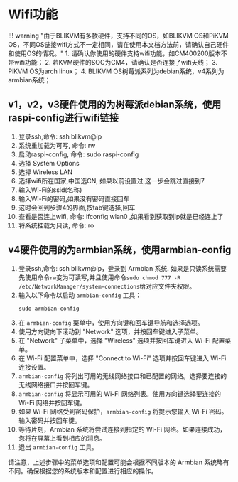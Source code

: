 # Wifi功能
!!! warning "由于BLIKVM有多款硬件，支持不同的OS，如BLIKVM OS和PiKVM OS，不同OS链接wifi方式不一定相同，请在使用本文档方法前，请确认自己硬件和使用OS的情况。"
    1. 请确认你使用的硬件支持wifi功能，如CM400200版本不带wifi功能；
    2. 若KVM硬件的SOC为CM4，请确认是否连接了wifi天线；
    3. PiKVM OS为arch linux；
    4. BLIKVM OS树莓派系列为debian系统，v4系列为armbian系统；

## **v1，v2，v3硬件使用的为树莓派debian系统，使用raspi-config进行wifi链接**

1. 登录ssh,命令: ssh blikvm@ip
2. 系统重加载为可写, 命令: rw
3. 启动raspi-config, 命令: sudo raspi-config
4. 选择 System Options
5. 选择 Wireless LAN
6. 选择wifi所在国家,中国选CN, 如果以前设置过,这一步会跳过直接到7
7. 输入Wi-Fi的ssid(名称)
8. 输入Wi-Fi的密码,如果没有密码直接回车
9. 这时会回到步骤4的界面,按tab键选择<Finish>,回车
10. 查看是否连上wifi, 命令: ifconfig wlan0 ,如果看到获取到ip就是已经连上了
11. 将系统挂载为只读, 命令: ro

## **v4硬件使用的为armbian系统，使用armbian-config**

1. 登录ssh,命令: ssh blikvm@ip，登录到 Armbian 系统. 如果是只读系统需要先使用命令`rw`变为可读写,并且使用命令`sudo chmod 777 -R /etc/NetworkManager/system-connections`给对应文件夹权限。
2. 输入以下命令以启动 `armbian-config` 工具：
   ```
   sudo armbian-config
   ```
3. 在 `armbian-config` 菜单中，使用方向键和回车键导航和选择选项。
4. 使用方向键向下滚动到 "Network" 选项，并按回车键进入子菜单。
5. 在 "Network" 子菜单中，选择 "Wireless" 选项并按回车键进入 Wi-Fi 配置菜单。
6. 在 Wi-Fi 配置菜单中，选择 "Connect to Wi-Fi" 选项并按回车键进入 Wi-Fi 连接设置。
7. `armbian-config` 将列出可用的无线网络接口和已配置的网络。选择要连接的无线网络接口并按回车键。
8. `armbian-config` 将显示可用的 Wi-Fi 网络列表。使用方向键选择要连接的 Wi-Fi 网络并按回车键。
9. 如果 Wi-Fi 网络受到密码保护，`armbian-config` 将提示您输入 Wi-Fi 密码。输入密码并按回车键。
10. 等待片刻，Armbian 系统将尝试连接到指定的 Wi-Fi 网络。如果连接成功，您将在屏幕上看到相应的消息。
11. 退出 `armbian-config` 工具。

请注意，上述步骤中的菜单选项和配置可能会根据不同版本的 Armbian 系统略有不同。确保根据您的系统版本和配置进行相应的操作。


